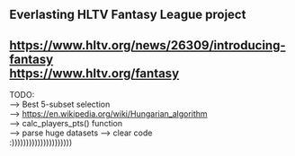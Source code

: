 Everlasting HLTV Fantasy League project
--------------------------------------------
https://www.hltv.org/news/26309/introducing-fantasy <br />
https://www.hltv.org/fantasy
--------------------------------------------
TODO: <br />
--> Best 5-subset selection <br />
--> https://en.wikipedia.org/wiki/Hungarian_algorithm <br />
--> calc_players_pts() function <br />
--> parse huge datasets
--> clear code <br />
:)))))))))))))))))))))
